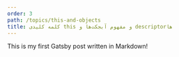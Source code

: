 ```yaml
---
order: 3
path: /topics/this-and-objects
title: کلمه کلیدی this و مفهوم آبجکت‌ها و descriptorها
---
```

This is my first Gatsby post written in Markdown!